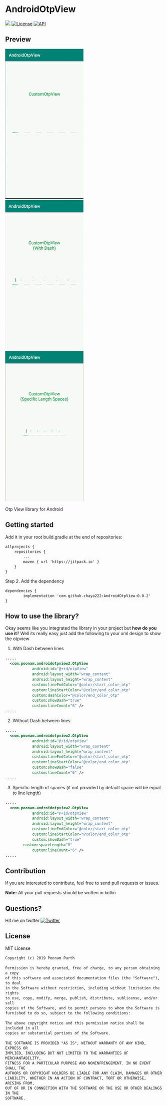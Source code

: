 # AndroidOtpView
[![](https://jitpack.io/v/chaya222/AndroidOtpView.svg)](https://jitpack.io/#chaya222/AndroidOtpView)
[![License](http://img.shields.io/badge/license-MIT-green.svg?style=flat)]()
[![API](https://img.shields.io/badge/API-19%2B-brightgreen.svg?style=flat)](https://android-arsenal.com/api?level=16)

## Preview
<img src="otpVw.gif" width="250" height="480"/> &nbsp;&nbsp;
<img src="otpViewWdDash.gif" width="250" height="480"/> &nbsp;&nbsp;
<img src="otpViewSpecSpaces.gif" width="250" height="480"/> &nbsp;&nbsp;


Otp View library for Android

## Getting started
Add it in your root build.gradle at the end of repositories:

	allprojects {
		repositories {
			...
			maven { url 'https://jitpack.io' }
		}
	}
  
Step 2. Add the dependency

	dependencies {
	        implementation 'com.github.chaya222:AndroidOtpView:0.0.2'
	}
  
## How to use the library?
Okay seems like you integrated the library in your project but **how do you use it**? Well its really easy just add the following to your xml design to show the otpview

1) With Dash between lines

```xml
.....
  <com.poonam.androidotpview2.OtpView
            android:id="@+id/otpView"
            android:layout_width="wrap_content"
            android:layout_height="wrap_content"
            custom:lineEndColor="@color/start_color_otp"
            custom:lineStartColor="@color/end_color_otp"
            custom:dashColor="@color/end_color_otp"
            custom:showDash="true"
            custom:lineCount="6" />
.....
```

2) Without Dash between lines

```xml
.....
  <com.poonam.androidotpview2.OtpView
            android:id="@+id/otpView"
            android:layout_width="wrap_content"
            android:layout_height="wrap_content"
            custom:lineEndColor="@color/start_color_otp"
            custom:lineStartColor="@color/end_color_otp"
            custom:showDash="false"
            custom:lineCount="6" />
.....
```
3) Specific length of spaces (if not provided by default space will be equal to line length)

```xml
.....
  <com.poonam.androidotpview2.OtpView
            android:id="@+id/otpView"
            android:layout_width="wrap_content"
            android:layout_height="wrap_content"
            custom:lineEndColor="@color/start_color_otp"
            custom:lineStartColor="@color/end_color_otp"
            custom:showDash="true"
	    custom:spaceLength="8"		      
            custom:lineCount="6" />
.....
```



  
## Contribution

If you are interested to contribute, feel free to send pull requests or issues.

**Note:** All your pull requests should be written in kotlin

## Questions?
Hit me on twitter [![Twitter](https://img.shields.io/badge/Twitter-@parth_poonam-blue.svg?style=flat)](https://twitter.com/parth_poonam)

## License

 MIT License

    Copyright (c) 2019 Poonam Parth

    Permission is hereby granted, free of charge, to any person obtaining a copy
    of this software and associated documentation files (the "Software"), to deal
    in the Software without restriction, including without limitation the rights
    to use, copy, modify, merge, publish, distribute, sublicense, and/or sell
    copies of the Software, and to permit persons to whom the Software is
    furnished to do so, subject to the following conditions:

    The above copyright notice and this permission notice shall be included in all
    copies or substantial portions of the Software.

    THE SOFTWARE IS PROVIDED "AS IS", WITHOUT WARRANTY OF ANY KIND, EXPRESS OR
    IMPLIED, INCLUDING BUT NOT LIMITED TO THE WARRANTIES OF MERCHANTABILITY,
    FITNESS FOR A PARTICULAR PURPOSE AND NONINFRINGEMENT. IN NO EVENT SHALL THE
    AUTHORS OR COPYRIGHT HOLDERS BE LIABLE FOR ANY CLAIM, DAMAGES OR OTHER
    LIABILITY, WHETHER IN AN ACTION OF CONTRACT, TORT OR OTHERWISE, ARISING FROM,
    OUT OF OR IN CONNECTION WITH THE SOFTWARE OR THE USE OR OTHER DEALINGS IN THE
    SOFTWARE.
